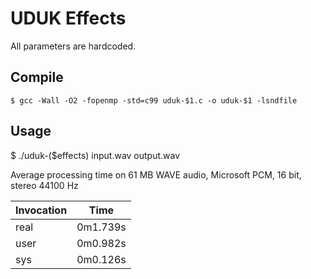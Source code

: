 # UDUK Effects

All parameters are hardcoded.

## Compile
```
$ gcc -Wall -O2 -fopenmp -std=c99 uduk-$1.c -o uduk-$1 -lsndfile
```

## Usage
$ ./uduk-($effects) input.wav output.wav

Average processing time on 61 MB WAVE audio, Microsoft PCM, 16 bit, stereo 44100 Hz

| Invocation    | Time      | 
| ------------- |:---------:| 
| real          | 0m1.739s  |
| user          | 0m0.982s  |
| sys           | 0m0.126s  |

	
	
	  
